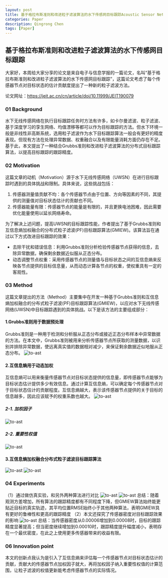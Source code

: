 ```yaml
---
layout: post
title: 基于格拉布斯准则和改进粒子滤波算法的水下传感网目标跟踪Acoustic Sensor Networks
categories: Paper
description: Qingrong Chen
tags: [Paper]
---
```


## 基于格拉布斯准则和改进粒子滤波算法的水下传感网目标跟踪
大家好，本周给大家分享的论文是来自电子与信息学报的一篇论文，名叫“基于格拉布斯准则和改进粒子滤波算法的水下传感网目标跟踪”，这篇论文考虑了每个传感器节点对目标状态的估计贡献度提出了一种新的粒子滤波方法。

论文网址：https://jeit.ac.cn/cn/article/doi/10.11999/JEIT190079

### 01 Background
水下无线传感网络在执行目标跟踪任务时方法有许多，如卡尔曼滤波、粒子滤波、基于深度学习的孪生网络、均值漂移等都可以作为目标跟踪的方法。但水下环境一般是非线性非高斯系统，选用粒子滤波作为水下目标跟踪算法一般会有更好的精度表现。但现有方法在处理异常数据、权重融合以及有限能量消耗方面仍存在不足。基于此，本文提出了一种结合Grubbs准则和改进粒子滤波算法的分布式目标跟踪算法，以提高目标跟踪的跟踪精度。

### 02 Motivation
这篇文章的动机（Motivation）源于水下无线传感网络（UWSN）在进行目标跟踪时遇到的具体挑战和限制。具体来说，这些挑战包括：

1. 传感器测量值贡献不均：各个传感器节点由于位置、方向等因素的不同，其提供的测量值对目标状态估计的贡献也不同。
2. 传感器能量有限：传感器节点的能量是有限的，并且更换电池困难，因此需要优化能量使用以延长网络寿命。

为了解决上述问题，提高UWSN的目标跟踪性能，作者提出了基于Grubbs准则和互信息熵加权融合的分布式粒子滤波(PF)目标跟踪算法(GMIEW)。该算法旨在通过以下方式改进目标跟踪的效果：
- 去除干扰和错误信息：利用Grubbs准则分析检验传感器节点获得的信息，去除异常数据，确保剩余数据近似服从正态分布。
- 动态调整节点权重：采用传感器节点的测量值与目标状态之间的互信息熵来反映各节点提供的目标信息量，从而动态计算各节点的权重，使权重具有一定的客观性。

### 03 Method
这篇文章提出的方法（Method）主要集中在开发一种基于Grubbs准则和互信息熵加权融合的分布式粒子滤波(PF)目标跟踪算法(GMIEW)，以应对水下无线传感网络(UWSN)中目标跟踪遇到的具体挑战。以下是该方法的主要组成部分：

#### **1.Grubbs准则用于数据预处理**
Grubbs准则是一种用于检测和分析服从正态分布或接近正态分布样本中异常数据的方法。在本文中，Grubbs准则被用来分析传感器节点所获取的测量数据，以识别并排除异常数据，使远离真实值的数据相对减少，来保证剩余数据近似地服从正态分布。
![to-ast](/images/posts/chenqingrong/01/01.png)

#### 2.互信息熵用于动态加权
互信息熵可以用来衡量传感器节点对目标状态提供的信息量，即传感器节点能够为目标状态估计提供多少有效信息。通过计算互信息熵，可以确定每个传感器节点对于目标状态估计的贡献程度。互信息熵越大，表示该传感器节点提供的关于目标的信息越多，因此应该赋予的权重系数也越大。
![to-ast](/images/posts/chenqingrong/01/02.png)

##### 2-1. 加权因子
![to-ast](/images/posts/chenqingrong/01/03.png)

##### 2-2. 重要性权值
![to-ast](/images/posts/chenqingrong/01/04.png)

#### 3.互信息熵加权融合分布式粒子滤波目标跟踪算法
![to-ast](/images/posts/chenqingrong/01/05.png)
![to-ast](/images/posts/chenqingrong/01/06.png)

### 04  Experiments
（1）通过做仿真实验，和另外两种算法进行对比
![to-ast](/images/posts/chenqingrong/01/07.png)
![to-ast](/images/posts/chenqingrong/01/08.png)
总结：随着观测方差增加，所有算法的跟踪精度都有不同程度下降，但GMIEW算法始终能更贴近目标的真实轨迹，其平均位置RMSE始终小于其他两种算法，表明GMIEW具有更好的鲁棒性和更高的跟踪精度
（2）本文还探究了传感器密度对目标跟踪效果的影响
![to-ast](/images/posts/chenqingrong/01/09.png)
总结：当传感器密度从0.00006增加到0.00008时，目标的跟踪精度显著提高；但当密度继续增加到0.00010时，跟踪精度提升幅度减小，表明存在一个最优密度，在此之上使用更多传感器带来的收益有限。

### 06 Innovation point
本文的创新点我认为是引入了互信息熵来评估每一个传感器节点对目标状态估计的贡献，贡献大的传感器节点加权因子就大，再将加权因子纳入重要性权值的计算范围，让粒子滤波的权值更新能考虑传感器节点的实际情况。

